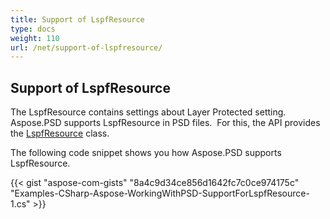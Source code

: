 ```yaml
---
title: Support of LspfResource
type: docs
weight: 110
url: /net/support-of-lspfresource/
---
```


## **Support of LspfResource**
The LspfResource contains settings about Layer Protected setting. Aspose.PSD supports LspfResource in PSD files.  For this, the API provides the [LspfResource](https://apireference.aspose.com/net/psd/aspose.psd.fileformats.psd.layers.layerresources/lspfresource) class.

The following code snippet shows you how Aspose.PSD supports LspfResource.

{{< gist "aspose-com-gists" "8a4c9d34ce856d1642fc7c0ce974175c" "Examples-CSharp-Aspose-WorkingWithPSD-SupportForLspfResource-1.cs" >}}
